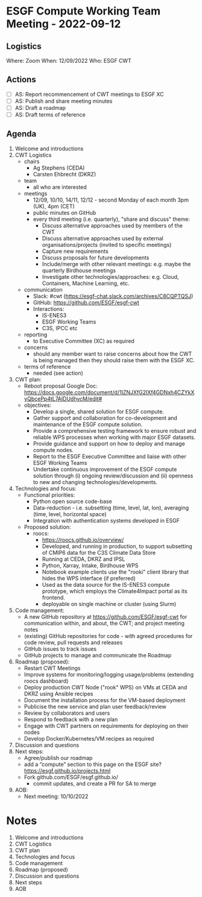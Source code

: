 # ESGF Compute Working Team Meeting - 2022-09-12

## Logistics

Where: Zoom
When:  12/09/2022
Who:   ESGF CWT

## Actions

- [ ] AS: Report recommencement of CWT meetings to ESGF XC
- [ ] AS: Publish and share meeting minutes
- [ ] AS: Draft a roadmap
- [ ] AS: Draft terms of reference

## Agenda

1. Welcome and introductions
2. CWT Logistics
   - chairs
     - Ag Stephens (CEDA)
     - Carsten Ehbrecht (DKRZ)
   - team
     - all who are interested 
   - meetings
     - 12/09, 10/10, 14/11, 12/12 - second Monday of each month 3pm (UK), 4pm (CET)
     - public minutes on GitHub
     - every third meeting (i.e. quarterly), "share and discuss" theme:
       - Discuss alternative approaches used by members of the CWT
       - Discuss alternative approaches used by external organisations/projects (invited to specific meetings)
       - Capture new requirements
       - Discuss proposals for future developments
       - Include/merge with other relevant meetings: e.g. maybe the quarterly Birdhouse meetings
       - Investigate other technologies/approaches: e.g. Cloud, Containers, Machine Learning, etc.
   - communication
     - Slack: #cwt (https://esgf-chat.slack.com/archives/C8CQPTQSJ)
     - GitHub: https://github.com/ESGF/esgf-cwt
     - Interactions:
       - IS-ENES3
       - ESGF Working Teams
       - C3S, IPCC etc 
   - reporting
     - to Executive Committee (XC) as required
   - concerns
     - should any member want to raise concerns about how the CWT is being managed then they should raise them with the ESGF XC.
   - terms of reference
     - needed (see action)
3. CWT plan:
   - Reboot proposal Google Doc: https://docs.google.com/document/d/1IZNJXfG2IXf4GDNxh4CZYkXyQbcePp4tL7AIDUdhycM/edit#
   - objectives:
     - Develop a single, shared solution for ESGF compute.
     - Gather support and collaboration for co-development and maintenance of the ESGF compute solution.
     - Provide a comprehensive testing framework to ensure robust and reliable WPS processes when working with major ESGF datasets.
     - Provide guidance and support on how to deploy and manage compute nodes.
     - Report to the ESGF Executive Committee and liaise with other ESGF Working Teams
     - Undertake continuous improvement of the ESGF compute solution through (i) ongoing review/discussion and (ii) openness to new and changing technologies/developments.
4. Technologies and focus:
   - Functional priorities: 
     - Python open source code-base
     - Data-reduction - i.e. subsetting (time, level, lat, lon), averaging (time, level, horizontal space)
     - Integration with authentication systems developed in ESGF
   - Proposed solution:
     - roocs: 
       - https://roocs.github.io/overview/ 
       - Developed, and running in production, to support subsetting of CMIP6 data for the C3S Climate Data Store
       - Running at CEDA, DKRZ and IPSL
       - Python, Xarray, Intake, Birdhouse WPS
       - Notebook example clients use the "rooki" client library that hides the WPS interface (if preferred)
       - Used as the data source for the IS-ENES3 compute prototype, which employs the Climate4Impact portal as its frontend. 
       - deployable on single machine or cluster (using Slurm)
5. Code management:
   - A new GitHub repository at https://github.com/ESGF/esgf-cwt for communication within, and about, the CWT; and project meeting notes
   - (existing) GitHub repositories for code - with agreed procedures for code review, pull requests and releases
   - GitHub issues to track issues
   - GitHub projects to manage and communicate the Roadmap
6. Roadmap (proposed):
   - Restart CWT Meetings
   - Improve systems for monitoring/logging usage/problems (extending roocs dashboard)
   - Deploy production CWT Node ("rook" WPS) on VMs at CEDA and DKRZ using Ansible recipes
   - Document the installation process for the VM-based deployment
   - Publicise the new service and plan user feedback/review
   - Review by collaborators and users
   - Respond to feedback with a new plan
   - Engage with CWT partners on requirements for deploying on their nodes
   - Develop Docker/Kubernetes/VM recipes as required
7. Discussion and questions
8. Next steps:
   - Agree/publish our roadmap
   - add a “compute” section to this page on the ESGF site? https://esgf.github.io/projects.html
   - Fork github.com/ESGF/esgf.github.io/
     - commit updates, and create a PR for SA to merge
9. AOB:
   - Next meeting: 10/10/2022
 
# Notes

1. Welcome and introductions
2. CWT Logistics
3. CWT plan
4. Technologies and focus
5. Code management
6. Roadmap (proposed)
7. Discussion and questions
8. Next steps
9. AOB


